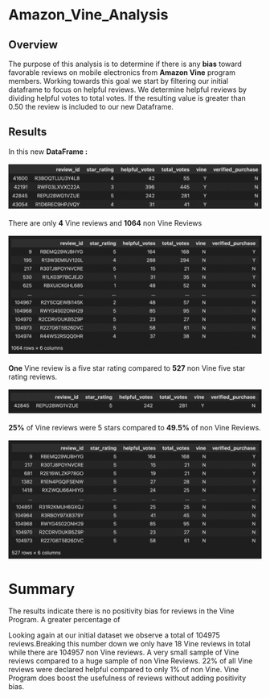# Amazon_Vine_Analysis

## Overview
The purpose of this analysis is to determine if there is any **bias** toward favorable reviews on mobile electronics from **Amazon Vine** program members. 
Working towards this goal we start by filtering  our initial dataframe to focus on helpful reviews. We determine helpful reviews by dividing helpful votes to total votes. If the resulting value is greater than 0.50 the review is included to our new Dataframe. <br>
## Results
In this new **DataFrame :**<br><br>
![](resources/images/vine_rev.png)<br><br>
There are only **4** Vine reviews and **1064** non Vine Reviews<br><br>
![](resources/images/nonvine_rev.png)<br><br>
**One** Vine review is a five star rating compared to **527** non Vine five star rating reviews.<br><br>
![](resources/images/vine_fivestar.png)<br><br>
**25%** of Vine reviews were 5 stars compared to **49.5%** of non Vine Reviews.<br><br>
![](resources/images/nonvine_fivestar.png)


# Summary
The results indicate there is no positivity bias for reviews in the Vine Program. A greater percentage of 

Looking again at our initial dataset we observe a total of 104975 reviews.Breaking this number down we only have 18 Vine reviews in total while there are 104957 non Vine reviews. A very small sample of Vine reviews compared to a huge sample of non Vine Reviews. 22% of all Vine reviews were declared helpful compared to  only 1% of non Vine. Vine Program does boost the usefulness of reviews without adding positivity bias. 
